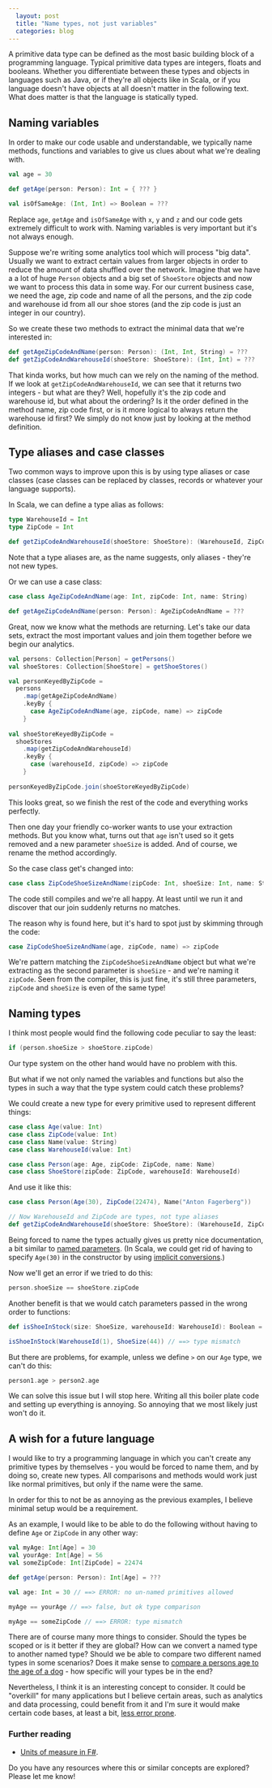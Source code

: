 ```yaml
---
  layout: post
  title: "Name types, not just variables"
  categories: blog
---
```


A primitive data type can be defined as the most basic building block of a programming language. Typical primitive data types are integers, floats and booleans. Whether you differentiate between these types and objects in languages such as Java, or if they're all objects like in Scala, or if you language doesn't have objects at all doesn't matter in the following text. What does matter is that the language is statically typed.

## Naming variables

In order to make our code usable and understandable, we typically name methods, functions and variables to give us clues about what we're dealing with.

```scala
val age = 30

def getAge(person: Person): Int = { ??? }

val isOfSameAge: (Int, Int) => Boolean = ???
```

Replace `age`, `getAge` and `isOfSameAge` with `x`, `y` and `z` and our code gets extremely difficult to work with. Naming variables is very important but it's not always enough.

Suppose we're writing some analytics tool which will process "big data". Usually we want to extract certain values from larger objects in order to reduce the amount of data shuffled over the network. Imagine that we have a a lot of huge `Person` objects and a big set of `ShoeStore` objects and now we want to process this data in some way. For our current business case, we need the age, zip code and name of all the persons, and the zip code and warehouse id from all our shoe stores (and the zip code is just an integer in our country). 

So we create these two methods to extract the minimal data that we're interested in:

```scala
def getAgeZipCodeAndName(person: Person): (Int, Int, String) = ???
def getZipCodeAndWarehouseId(shoeStore: ShoeStore): (Int, Int) = ???
```

That kinda works, but how much can we rely on the naming of the method. If we look at `getZipCodeAndWarehouseId`, we can see that it returns two integers - but what are they? Well, hopefully it's the zip code and warehouse id, but what about the ordering? Is it the order defined in the method name, zip code first, or is it more logical to always return the warehouse id first? We simply do not know just by looking at the method definition.

## Type aliases and case classes

Two common ways to improve upon this is by using type aliases or case classes (case classes can be replaced by classes, records or whatever your language supports).

In Scala, we can define a type alias as follows:

```scala
type WarehouseId = Int
type ZipCode = Int

def getZipCodeAndWarehouseId(shoeStore: ShoeStore): (WarehouseId, ZipCode) = ???
```

Note that a type aliases are, as the name suggests, only aliases - they're not new types.

Or we can use a case class:

```scala
case class AgeZipCodeAndName(age: Int, zipCode: Int, name: String)

def getAgeZipCodeAndName(person: Person): AgeZipCodeAndName = ???
```

Great, now we know what the methods are returning. Let's take our data sets, extract the most important values and join them together before we begin our analytics.

```scala
val persons: Collection[Person] = getPersons()
val shoeStores: Collection[ShoeStore] = getShoeStores()

val personKeyedByZipCode =
  persons
    .map(getAgeZipCodeAndName)
    .keyBy {
      case AgeZipCodeAndName(age, zipCode, name) => zipCode
    }
    
val shoeStoreKeyedByZipCode =
  shoeStores
    .map(getZipCodeAndWarehouseId)
    .keyBy {
      case (warehouseId, zipCode) => zipCode
    }
    
personKeyedByZipCode.join(shoeStoreKeyedByZipCode)
```

This looks great, so we finish the rest of the code and everything works perfectly.

Then one day your friendly co-worker wants to use your extraction methods. But you know what, turns out that `age` isn't used so it gets removed and a new parameter `shoeSize` is added. And of course, we rename the method accordingly.

So the case class get's changed into:

```scala
case class ZipCodeShoeSizeAndName(zipCode: Int, shoeSize: Int, name: String)
```

The code still compiles and we're all happy. At least until we run it and discover that our join suddenly returns no matches.

The reason why is found here, but it's hard to spot just by skimming through the code:

```scala
case ZipCodeShoeSizeAndName(age, zipCode, name) => zipCode
```

We're pattern matching the `ZipCodeShoeSizeAndName` object but what we're extracting as the second parameter is `shoeSize` - and we're naming it `zipCode`. Seen from the compiler, this is just fine, it's still three parameters, `zipCode` and `shoeSize` is even of the same type!

## Naming types
I think most people would find the following code peculiar to say the least:

```scala
if (person.shoeSize > shoeStore.zipCode)
```

Our type system on the other hand would have no problem with this. 

But what if we not only named the variables and functions but also the types in such a way that the type system could catch these problems?

We could create a new type for every primitive used to represent different things:

```scala
case class Age(value: Int)
case class ZipCode(value: Int)
case class Name(value: String)
case class WarehouseId(value: Int)

case class Person(age: Age, zipCode: ZipCode, name: Name)
case class ShoeStore(zipCode: ZipCode, warehouseId: WarehouseId)
```

And use it like this:

```scala
case class Person(Age(30), ZipCode(22474), Name("Anton Fagerberg"))

// Now WarehouseId and ZipCode are types, not type aliases
def getZipCodeAndWarehouseId(shoeStore: ShoeStore): (WarehouseId, ZipCode) = ???
```

Being forced to name the types actually gives us pretty nice documentation, a bit similar to [named parameters](http://docs.scala-lang.org/tutorials/tour/named-parameters.html). (In Scala, we could get rid of having to specify `Age(30)` in the constructor by using [implicit conversions](http://docs.scala-lang.org/tutorials/tour/implicit-conversions).)

Now we'll get an error if we tried to do this:

```scala
person.shoeSize == shoeStore.zipCode
```

Another benefit is that we would catch parameters passed in the wrong order to functions:

```scala
def isShoeInStock(size: ShoeSize, warehouseId: WarehouseId): Boolean = ???

isShoeInStock(WarehouseId(1), ShoeSize(44)) // ==> type mismatch

```

But there are problems, for example, unless we define `>` on our `Age` type, we can't do this:

```scala
person1.age > person2.age
```

We can solve this issue but I will stop here. Writing all this boiler plate code and setting up everything is annoying. So annoying that we most likely just won't do it.

## A wish for a future language
I would like to try a programming language in which you can't create any primitive types by themselves - you would be forced to name them, and by doing so, create new types. All comparisons and methods would work just like normal primitives, but only if the name were the same.

In order for this to not be as annoying as the previous examples, I believe minimal setup would be a requirement. 

As an example, I would like to be able to do the following without having to define `Age` or `ZipCode` in any other way:

```scala
val myAge: Int[Age] = 30
val yourAge: Int[Age] = 56
val someZipCode: Int[ZipCode] = 22474

def getAge(person: Person): Int[Age] = ???

val age: Int = 30 // ==> ERROR: no un-named primitives allowed

myAge == yourAge // ==> false, but ok type comparison

myAge == someZipCode // ==> ERROR: type mismatch
```

There are of course many more things to consider. Should the types be scoped or is it better if they are global? How can we convert a named type to another named type? Should we be able to compare two different named types in some scenarios? Does it make sense to [compare a persons age to the age of a dog](https://en.wikipedia.org/wiki/Aging_in_dogs#/media/File:Dog_and_human_year_graph.png) - how specific will your types be in the end?

Nevertheless, I think it is an interesting concept to consider. It could be "overkill" for many applications but I believe certain areas, such as analytics and data processing, could benefit from it and I'm sure it would make certain code bases, at least a bit, [less error prone](https://en.wikipedia.org/wiki/Mars_Climate_Orbiter).

### Further reading
 * [Units of measure in F#](https://fsharpforfunandprofit.com/posts/units-of-measure/).
 
Do you have any resources where this or similar concepts are explored? Please let me know!
